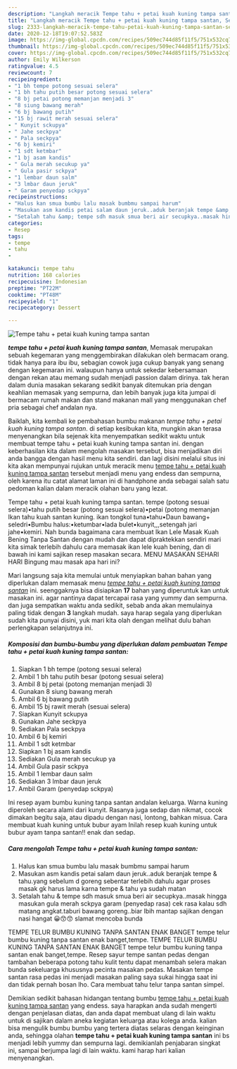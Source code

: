 ```yaml
---
description: "Langkah meracik Tempe tahu + petai kuah kuning tampa santan, Sempurna"
title: "Langkah meracik Tempe tahu + petai kuah kuning tampa santan, Sempurna"
slug: 2333-langkah-meracik-tempe-tahu-petai-kuah-kuning-tampa-santan-sempurna
date: 2020-12-18T19:07:52.583Z
image: https://img-global.cpcdn.com/recipes/509ec744d85f11f5/751x532cq70/tempe-tahu-petai-kuah-kuning-tampa-santan-foto-resep-utama.jpg
thumbnail: https://img-global.cpcdn.com/recipes/509ec744d85f11f5/751x532cq70/tempe-tahu-petai-kuah-kuning-tampa-santan-foto-resep-utama.jpg
cover: https://img-global.cpcdn.com/recipes/509ec744d85f11f5/751x532cq70/tempe-tahu-petai-kuah-kuning-tampa-santan-foto-resep-utama.jpg
author: Emily Wilkerson
ratingvalue: 4.5
reviewcount: 7
recipeingredient:
- "1 bh tempe potong sesuai selera"
- "1 bh tahu putih besar potong sesuai selera"
- "8 bj petai potong memanjan menjadi 3"
- "8 siung bawang merah"
- "6 bj bawang putih"
- "15 bj rawit merah sesuai selera"
- " Kunyit sckupya"
- " Jahe seckpya"
- " Pala seckpya"
- "6 bj kemiri"
- "1 sdt ketmbar"
- "1 bj asam kandis"
- " Gula merah secukup ya"
- " Gula pasir sckpya"
- "1 lembar daun salm"
- "3 lmbar daun jeruk"
- " Garam penyedap sckpya"
recipeinstructions:
- "Halus kan smua bumbu lalu masak bumbmu sampai harum"
- "Masukan asm kandis petai salam daun jeruk..aduk beranjak tempe &amp; tahu.yang sebelum d goreng sebentar terlebih dahulu agar proses masak gk harus lama karna tempe &amp; tahu ya sudah matan"
- "Setalah tahu &amp; tempe sdh masuk smua beri air secupkya..masak hingga masukan gula merah sckpya garam (penyedap rasa) cek rasa kalau sdh matang angkat.taburi bawang goreng..biar lbih mantap sajikan dengan nasi hangat 😀😙😙 slamat mencoba bunda"
categories:
- Resep
tags:
- tempe
- tahu
- 

katakunci: tempe tahu  
nutrition: 168 calories
recipecuisine: Indonesian
preptime: "PT22M"
cooktime: "PT48M"
recipeyield: "1"
recipecategory: Dessert

---
```



![Tempe tahu + petai kuah kuning tampa santan](https://img-global.cpcdn.com/recipes/509ec744d85f11f5/751x532cq70/tempe-tahu-petai-kuah-kuning-tampa-santan-foto-resep-utama.jpg)

<b><i>tempe tahu + petai kuah kuning tampa santan</i></b>, Memasak merupakan sebuah kegemaran yang menggembirakan dilakukan oleh bermacam orang. tidak hanya para ibu ibu, sebagian cowok juga cukup banyak yang senang dengan kegemaran ini. walaupun hanya untuk sekedar kebersamaan dengan rekan atau memang sudah menjadi passion dalam dirinya. tak heran dalam dunia masakan sekarang sedikit banyak ditemukan pria dengan keahlian memasak yang sempurna, dan lebih banyak juga kita jumpai di bermacam rumah makan dan stand makanan mall yang menggunakan chef pria sebagai chef andalan nya.

Baiklah, kita kembali ke pembahasan bumbu makanan <i>tempe tahu + petai kuah kuning tampa santan</i>. di setiap kesibukan kita, mungkin akan terasa menyenangkan bila sejenak kita menyempatkan sedikit waktu untuk membuat tempe tahu + petai kuah kuning tampa santan ini. dengan keberhasilan kita dalam mengolah masakan tersebut, bisa menjadikan diri anda bangga dengan hasil menu kita sendiri. dan lagi disini melalui situs ini kita akan mempunyai rujukan untuk meracik menu <u>tempe tahu + petai kuah kuning tampa santan</u> tersebut menjadi menu yang endess dan sempurna, oleh karena itu catat alamat laman ini di handphone anda sebagai salah satu pedoman kalian dalam meracik olahan baru yang lezat.

Tempe tahu + petai kuah kuning tampa santan. tempe (potong sesuai selera)•tahu putih besar (potong sesuai selera)•petai (potong memanjan Ikan tahu kuah santan kuning. ikan tongkol tuna•tahu•Daun bawang+ seledri•Bumbu halus:•ketumbar•lada bulet•kunyit,,,setengah jari jahe•kemiri. Nah bunda bagaimana cara membuat Ikan Lele Masak Kuah Bening Tanpa Santan dengan mudah dan dapat dipraktekkan sendiri mari kita simak terlebih dahulu cara memasak ikan lele kuah bening, dan di bawah ini kami sajikan resep masakan secara. MENU MASAKAN SEHARI HARI Bingung mau masak apa hari ini?


Mari langsung saja kita memulai untuk menyiapkan bahan bahan yang diperlukan dalam memasak menu <u><i>tempe tahu + petai kuah kuning tampa santan</i></u> ini. seenggaknya bisa disiapkan <b>17</b> bahan yang diperuntuk kan untuk masakan ini. agar nantinya dapat tercapai rasa yang yummy dan sempurna. dan juga sempatkan waktu anda sedikit, sebab anda akan memulainya paling tidak dengan <b>3</b> langkah mudah. saya harap segala yang diperlukan sudah kita punyai disini, yuk mari kita olah dengan melihat dulu bahan perlengkapan selanjutnya ini.

<!--inarticleads1-->

##### Komposisi dan bumbu-bumbu yang diperlukan dalam pembuatan Tempe tahu + petai kuah kuning tampa santan:

1. Siapkan 1 bh tempe (potong sesuai selera)
1. Ambil 1 bh tahu putih besar (potong sesuai selera)
1. Ambil 8 bj petai (potong memanjan menjadi 3)
1. Gunakan 8 siung bawang merah
1. Ambil 6 bj bawang putih
1. Ambil 15 bj rawit merah (sesuai selera)
1. Siapkan  Kunyit sckupya
1. Gunakan  Jahe seckpya
1. Sediakan  Pala seckpya
1. Ambil 6 bj kemiri
1. Ambil 1 sdt ketmbar
1. Siapkan 1 bj asam kandis
1. Sediakan  Gula merah secukup ya
1. Ambil  Gula pasir sckpya
1. Ambil 1 lembar daun salm
1. Sediakan 3 lmbar daun jeruk
1. Ambil  Garam (penyedap sckpya)


Ini resep ayam bumbu kuning tanpa santan andalan keluarga. Warna kuning diperoleh secara alami dari kunyit. Rasanya juga sedap dan nikmat, cocok dimakan begitu saja, atau dipadu dengan nasi, lontong, bahkan misua. Cara membuat kuah kuning untuk bubur ayam Inilah resep kuah kuning untuk bubur ayam tanpa santan!! enak dan sedap. 

<!--inarticleads2-->

##### Cara mengolah Tempe tahu + petai kuah kuning tampa santan:

1. Halus kan smua bumbu lalu masak bumbmu sampai harum
1. Masukan asm kandis petai salam daun jeruk..aduk beranjak tempe &amp; tahu.yang sebelum d goreng sebentar terlebih dahulu agar proses masak gk harus lama karna tempe &amp; tahu ya sudah matan
1. Setalah tahu &amp; tempe sdh masuk smua beri air secupkya..masak hingga masukan gula merah sckpya garam (penyedap rasa) cek rasa kalau sdh matang angkat.taburi bawang goreng..biar lbih mantap sajikan dengan nasi hangat 😀😙😙 slamat mencoba bunda


TEMPE TELUR BUMBU KUNING TANPA SANTAN ENAK BANGET tempe telur bumbu kuning tanpa santan enak banget,tempe. TEMPE TELUR BUMBU KUNING TANPA SANTAN ENAK BANGET tempe telur bumbu kuning tanpa santan enak banget,tempe. Resep sayur tempe santan pedas dengan tambahan beberapa potong tahu kulit tentu dapat menambah selera makan bunda sekeluarga khususnya pecinta masakan pedas. Masakan tempe santan rasa pedas ini menjadi masakan paling saya sukai hingga saat ini dan tidak pernah bosan lho. Cara membuat tahu telur tanpa santan simpel. 

Demikian sedikit bahasan hidangan tentang bumbu <u>tempe tahu + petai kuah kuning tampa santan</u> yang endess. saya harapkan anda sudah mengerti dengan penjelasan diatas, dan anda dapat membuat ulang di lain waktu untuk di sajikan dalam aneka kegiatan keluarga atau kolega anda. kalian bisa mengulik bumbu bumbu yang tertera diatas selaras dengan keinginan anda, sehingga olahan <b>tempe tahu + petai kuah kuning tampa santan</b> ini bs menjadi lebih yummy dan sempurna lagi. demikianlah penjabaran singkat ini, sampai berjumpa lagi di lain waktu. kami harap hari kalian menyenangkan.
